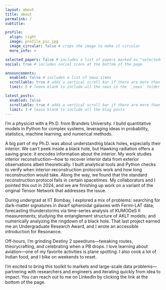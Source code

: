 ```yaml
---
layout: about
title: about
permalink: /
subtitle: 

profile:
  align: right
  image: profile_pic.jpg
  image_circular: false # crops the image to make it circular
  more_info: >

selected_papers: false # includes a list of papers marked as "selected={true}"
social: true # includes social icons at the bottom of the page

announcements:
  enabled: false # includes a list of news items
  scrollable: true # adds a vertical scroll bar if there are more than 3 news items
  limit: 5 # leave blank to include all the news in the `_news` folder

latest_posts:
  enabled: false
  scrollable: true # adds a vertical scroll bar if there are more than 3 new posts items
  limit: 3 # leave blank to include all the blog posts
---
```


I’m a physicist with a Ph.D. from Brandeis University. I build quantitative models in Python for complex systems, leveraging ideas in probability, statistics, machine learning, and numerical methods.

A big part of my Ph.D. was about understanding black holes, especially their interior. We can’t peek inside a black hole, but Hawking radiation offers a saving grace: it encodes information about the interior. My work studies interior reconstruction—how to recover interior data from exterior observations albeit theoretically. I built analytical tools and Python checks to verify when interior-reconstruction protocols work and how long reconstruction would take. Along the way, we found that the standard reconstruction protocol fails in certain spacetimes. My collaborators and I pointed this out in 2024, and we are finishing up work on a variant of the original Tensor Network that addresses the issue.

During undergrad at IIT Bombay, I explored a mix of problems: searching for dark-matter signatures in dwarf spheroidal galaxies with Fermi-LAT data; forecasting thunderstorms via time-series analysis of KUMODeS II measurements; studying the entanglement structure of AKLT models; and numerically analyzing the ringdown of a black hole. That last project earned me an Undergraduate Research Award, and I wrote an accessible introduction for Resonance.

Off-hours, I’m grinding Destiny 2 speedruns—tweaking routes, theorycrafting, and celebrating when a PB drops. I love learning about aviation—one of my favorite activities is plane spotting. I also cook a lot of Indian food, and I bike on weekends to reset.

I’m excited to bring this toolkit to markets and large-scale data problems—partnering with researchers and engineers and iterating quickly from idea to impact. You can reach out to me on LinkedIn by clicking the link at the bottom of the page.


<!-- 
**Core stack:** Python, SQL, Pandas, NumPy, SciPy, scikit-learn  
**What I value:** measurable impact, well-tested code, explainable models, and clear communication# Write your biography here. Tell the world about yourself. Link to your favorite [subreddit](http://reddit.com). You can put a picture in, too. The code is already in, just name your picture `prof_pic.jpg` and put it in the `img/` folder.

#Put your address / P.O. box / other info right below your picture. You can also disable any of these elements by editing `profile` property of the YAML header of your `_pages/about.md`. Edit `_bibliography/papers.bib` and Jekyll will render your [publications page](/al-folio/publications/) automatically.

#Link to your social media connections, too. This theme is set up to use [Font Awesome icons](https://fontawesome.com/) and [Academicons](https://jpswalsh.github.io/academicons/), like the ones below. Add your Facebook, Twitter, LinkedIn, Google Scholar, or just disable all of them. -->
